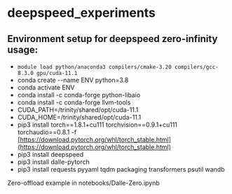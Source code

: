 # deepspeed_experiments

## Environment setup for deepspeed zero-infinity usage:
- ```module load python/anaconda3 compilers/cmake-3.20 compilers/gcc-8.3.0 gpu/cuda-11.1```
- conda create --name ENV python=3.8
- conda activate ENV
- conda install -c conda-forge python-libaio
- conda install -c conda-forge llvm-tools
- CUDA_PATH=/trinity/shared/opt/cuda-11.1
- CUDA_HOME=/trinity/shared/opt/cuda-11.1
- pip3 install torch==1.8.1+cu111 torchvision==0.9.1+cu111 torchaudio==0.8.1 -f [https://download.pytorch.org/whl/torch_stable.html](https://download.pytorch.org/whl/torch_stable.html)
- pip3 install deepspeed
- pip3 install dalle-pytorch
- pip3 install requests pyyaml tqdm packaging transformers psutil wandb

Zero-offload example in notebooks/Dalle-Zero.ipynb
